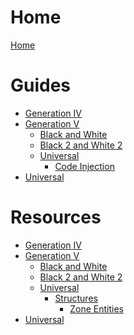 # Home

[Home](README.md)

# Guides
- [Generation IV]()
- [Generation V]()
    - [Black and White]()
    - [Black 2 and White 2]()          
    - [Universal]()
        - [Code Injection](gen5/universal/guides/code_injection/code_injection.md)  
- [Universal]()

# Resources
- [Generation IV]()
- [Generation V]()
    - [Black and White]()
    - [Black 2 and White 2]()
    - [Universal]()
        - [Structures]()           
            - [Zone Entities](gen5/universal/structures/field/zone_entities.md)
- [Universal]()

